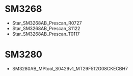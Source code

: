 # SM3268
* Star_SM3268AB_Prescan_R0727
* Star_SM3268AB_Prescan_S1122
* Star_SM3268AB_Prescan_T0117

# SM3280
* SM3280AB_MPtool_S0429v1_MT29F512G08CKECBH7
